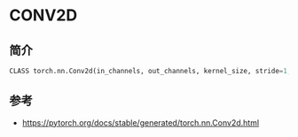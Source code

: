 # CONV2D

## 简介

```python
CLASS torch.nn.Conv2d(in_channels, out_channels, kernel_size, stride=1, padding=0, dilation=1, groups=1, bias=True, padding_mode='zeros', device=None, dtype=None)
```



## 参考

- https://pytorch.org/docs/stable/generated/torch.nn.Conv2d.html
